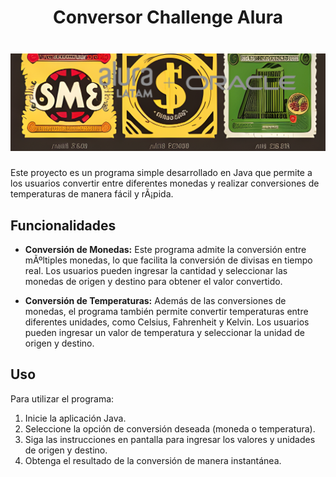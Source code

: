 
# <p align="center">Conversor Challenge Alura</p>
<h1 align="center">
  <a href="#"><img src="./img/5348UCM.png"></a>
</h1>

Este proyecto es un programa simple desarrollado en Java que permite a los usuarios convertir entre diferentes monedas y realizar conversiones de temperaturas de manera fácil y rÃ¡pida.

## Funcionalidades

- **Conversión de Monedas:** Este programa admite la conversión entre mÃºltiples monedas, lo que facilita la conversión de divisas en tiempo real. Los usuarios pueden ingresar la cantidad y seleccionar las monedas de origen y destino para obtener el valor convertido.

- **Conversión de Temperaturas:** Además de las conversiones de monedas, el programa también permite convertir temperaturas entre diferentes unidades, como Celsius, Fahrenheit y Kelvin. Los usuarios pueden ingresar un valor de temperatura y seleccionar la unidad de origen y destino.

## Uso

Para utilizar el programa:

1. Inicie la aplicación Java.
2. Seleccione la opción de conversión deseada (moneda o temperatura).
3. Siga las instrucciones en pantalla para ingresar los valores y unidades de origen y destino.
4. Obtenga el resultado de la conversión de manera instantánea.
